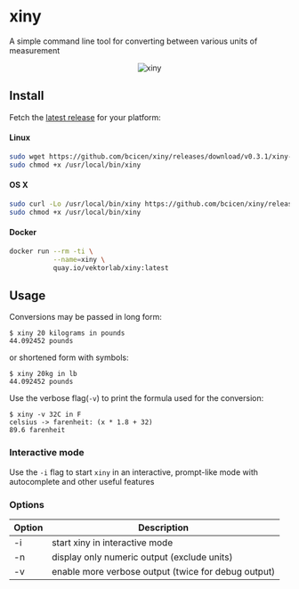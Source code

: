 # xiny

A simple command line tool for converting between various units of measurement

<p align="center"><img src="https://xiny.sh/img/screencap.gif" alt="xiny"/></p>

## Install

Fetch the [latest release](https://github.com/bcicen/xiny/releases) for your platform:

#### Linux

```bash
sudo wget https://github.com/bcicen/xiny/releases/download/v0.3.1/xiny-0.3.1-linux-amd64 -O /usr/local/bin/xiny
sudo chmod +x /usr/local/bin/xiny
```

#### OS X

```bash
sudo curl -Lo /usr/local/bin/xiny https://github.com/bcicen/xiny/releases/download/v0.3.1/xiny-0.3.1-darwin-amd64
sudo chmod +x /usr/local/bin/xiny
```

#### Docker

```bash
docker run --rm -ti \
           --name=xiny \
           quay.io/vektorlab/xiny:latest
```

## Usage

Conversions may be passed in long form:
```
$ xiny 20 kilograms in pounds
44.092452 pounds
```

or shortened form with symbols:
```
$ xiny 20kg in lb
44.092452 pounds
```

Use the verbose flag(`-v`) to print the formula used for the conversion:
```
$ xiny -v 32C in F
celsius -> farenheit: (x * 1.8 + 32)
89.6 farenheit
```

### Interactive mode

Use the `-i` flag to start `xiny` in an interactive, prompt-like mode with autocomplete and other useful features

### Options
Option | Description
--- | ---
-i | start xiny in interactive mode
-n | display only numeric output (exclude units)
-v | enable more verbose output (twice for debug output)
